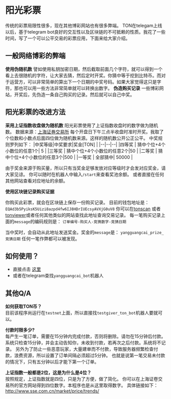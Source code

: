 # 阳光彩票

传统的彩票局限性很多，现在其他博彩网站也有很多弊端。
TON在telegam上线以后，基于telegram bot良好的交互性以及区块链的不可抵赖的性质。我花了一些时间，写了一个可以公平交易的彩票应用，下面来给大家介绍。


## 一般网络博彩的弊端

**使用伪随机数**
譬如使用私钥加密日期，然后截取前面几个字符，就可以得到一个看上去很随机的字符，让大家去猜，然后定时开奖。你猜中等于挖到比特币。而对于运营方，可以非常简单的算出下一个日期的中奖号码。如果大家觉得这只是字符，那也可以用一些方法非常简单就可以转换出数字。
**伪造购买记录**
一些博彩网站，开奖后，先伪造一条自己购买的记录。然后就可以自己中奖。

## 阳光彩票的改进方法

**采用上证指数收盘做为随机数**
阳光彩票使用了上证指数收盘时的数字做为随机数。
数据来源：[上海证券交易所](http://www.sse.com.cn/market/price/trends/)
每个开盘日下午三点半收盘时准时开奖。我取了个位数和小数点后面四位做为随机数来源。这样的随机数公开公正公平。
中奖规则罗列如下：
|中奖等级|中奖要求|奖金[TON] |
|--|--|--|
|四等奖 | 猜中个位+4个小数位的任意1个| 5 |
|三等奖 | 猜中个位+4个小数位的任意2个|50 |
|二等奖 | 猜中个位+4个小数位的任意3个|500 |
|一等奖 | 全部猜中| 50000 |

由于奖金来源于购买量，所以只有当奖金足够发放对应等级时才会发对应奖金，请大家见谅。
你可以随时在机器人中输入<code>/start</code>来查看奖池余额。
或者直接在任何其他网站查看对应地址的余额。

**使用区块链记录购买证据**

你购买此彩票，就会在区块链上保存一份购买记录。
目前的钱包地址是：
<code>EQAd3b5PyiksK5Uizi8azpd4fw6IJ8HDrIUEcsyAVXjG0uV8</code>
你可以在[tonscan](https://tonscan.org) 或者[tonviewer](https://tonviewer.com)或者任何其他类似的网站查找此地址查询交易记录。
每一笔购买记录上面的<code>message</code>的编码规则是：
<code>订单编号-购买人-竞猜数字-竞猜日期</code>

当中奖时，会自动从此地址发送奖金。奖金的<code>message</code>是：
<code>yangguangcai_prize_竞猜日期</code>
任何一笔作弊都可以被发现。

## 如何使用？

 - 直接点击 [这里](https://t.me/yangguangcai_bot)
 - 或者在telegram查找<code>yangguangcai_bot</code>机器人

## 其他Q/A

**如何获取TON币？**  
目前该程序尚运行在<code>testnet</code>上面，所以直接找<code>testgiver_ton_bot</code>机器人要就可以。

**付款时限多少?**  
每产生一笔订单，需要在15分钟内完成付款，否则将删除。请勿在15分钟后付款。系统只检查15分钟，并会主动告知你，未收到付款，若再次之后付款。系统将不记录。
另外为了防止一些恶意玩家，大量建单而不付款，导致服务器频繁检查付款，浪费资源，所以设置了订单间隔必须超过5分钟。
也就是说第一笔交易未付款的情况下，只有五分钟以后才能下第一个订单。

**上证指数一般都是2位，这是为什么是4位？**  
按照规定，上证指数就是四位，只是为了方便，做了简化。
你可以在上海证卷交易所的官方网站得到四位数字。本程序也是从这里取得数字。
具体链接如下：
http://www.sse.com.cn/market/price/trends/
